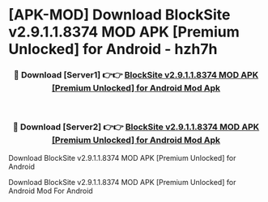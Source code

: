 # [APK-MOD] Download BlockSite v2.9.1.1.8374 MOD APK [Premium Unlocked] for Android - hzh7h


<div align="center">
<h3>🔴 Download [Server1] 👉👉 <a href="https://apk-comot.site?title=BlockSite_v2.9.1.1.8374_MOD_APK_[Premium_Unlocked]_for_Android">BlockSite v2.9.1.1.8374 MOD APK [Premium Unlocked] for Android Mod Apk</a></h3><br>
<h3>🔴 Download [Server2] 👉👉 <a href="https://apk-comot.site?title=BlockSite_v2.9.1.1.8374_MOD_APK_[Premium_Unlocked]_for_Android">BlockSite v2.9.1.1.8374 MOD APK [Premium Unlocked] for Android Mod Apk</a></h3>
</div>



Download BlockSite v2.9.1.1.8374 MOD APK [Premium Unlocked] for Android 

Download BlockSite v2.9.1.1.8374 MOD APK [Premium Unlocked] for Android Mod For Android